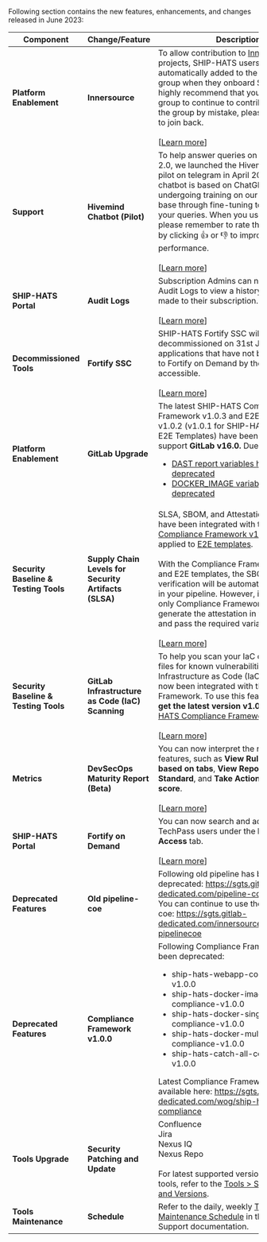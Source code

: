 Following section contains the new features, enhancements, and changes released in June 2023:

| Component|Change/Feature |Description|
|---|---|---|
|**Platform Enablement**|**Innersource**|To allow contribution to [Innersource](https://sgts.gitlab-dedicated.com/innersource) projects, SHIP-HATS users will be automatically added to the `SGTS-USERS` group when they onboard SHIP-HATS. We highly recommend that you do not exit the group to continue to contribute. If you exit the group by mistake, please [raise a ticket](https://go.gov.sg/ship-hats-request) to join back. <br><br>[[Learn more](https://docs.developer.tech.gov.sg/docs/ship-hats-getting-started/innersource)] |
|**Support**|**Hivemind Chatbot (Pilot)** |To help answer queries on SHIP-HATS 2.0, we launched the Hivemind Chatbot pilot on telegram in April 2023. The chatbot is based on ChatGPT and is undergoing training on our knowledge base through fine-tuning to better answer your queries. When you use the bot, please remember to rate the answer given by clicking :thumbsup:	or  :thumbsdown: to improve the bots' performance.   <br><br> [[Learn more](https://docs.developer.tech.gov.sg/docs/ship-hats-getting-started/hivemind-chatbot)]
|**SHIP-HATS Portal**| **Audit Logs**|Subscription Admins can now access the Audit Logs to view a history of changes made to their subscription. <br><br>[[Learn more](https://docs.developer.tech.gov.sg/docs/ship-hats-portal/audit-logs)]
|**Decommissioned Tools**|**Fortify SSC**|SHIP-HATS Fortify SSC will be decommissioned on 31st July, 2023. Any applications that have not been migrated to Fortify on Demand by then will not be accessible. <br><br>[[Learn more](https://docs.developer.tech.gov.sg/docs/ship-hats-support/upcoming-maintenance-advisories)]
|**Platform Enablement**|**GitLab Upgrade**|The latest SHIP-HATS Compliance Framework v1.0.3 and E2E Templates v1.0.2 (v1.0.1 for SHIP-HATS Webapp E2E Templates) have been fixed to support **GitLab v16.0.** Due to this: <ul><li> [DAST report variables have been deprecated](https://docs.gitlab.com/ee/update/deprecations.html?removal_milestone=16.0#dast-report-variables-deprecation) </li><li> [DOCKER_IMAGE variable has been deprecated](https://docs.gitlab.com/ee/update/deprecations.html?removal_milestone=16.0#container-scanning-variables-that-reference-docker)</li></ul>
|**Security Baseline & Testing Tools**|**Supply Chain Levels for Security Artifacts (SLSA)**|SLSA, SBOM, and Attestation mechanisms have been integrated with the latest [Compliance Framework v1.0.3](https://sgts.gitlab-dedicated.com/wog/ship-hats-compliance) and applied to [E2E templates](https://sgts.gitlab-dedicated.com/wog/gvt/ship/e2e-templates).<br><br> With the Compliance Framework v1.0.3 and E2E templates, the SBOM signing and verification will be automatically included in your pipeline. However, if you are using only Compliance Framework, you must generate the attestation in your build job and pass the required variables. <br><br>[[Learn more](https://docs.developer.tech.gov.sg/docs/ship-hats-getting-started/slsa)]
|**Security Baseline & Testing Tools**|**GitLab Infrastructure as Code (IaC) Scanning**|To help you scan your IaC configuration files for known vulnerabilities, Infrastructure as Code (IaC) Scanning has now been integrated with the Compliance Framework. To use this feature, you must **get the latest version v1.0.3** of the [SHIP-HATS Compliance Framework](https://sgts.gitlab-dedicated.com/wog/ship-hats-compliance/-/blob/main/README.md).<br><br> [[Learn more](https://docs.developer.tech.gov.sg/docs/ship-hats-getting-started/compliance-framework?id=gitlab-infrastructure-as-code-scanning)]
|**Metrics**| **DevSecOps Maturity Report (Beta)**| You can now interpret the report using features, such as **View Rules and details based on tabs**, **View Reports based on Standard**, and **Take Action for failed score**.   <br><br> [[Learn more](https://docs.developer.tech.gov.sg/docs/ship-hats-getting-started/metrics?id=interpreting-the-report)]
|**SHIP-HATS Portal**| **Fortify on Demand**|You can now search and add any TechPass users under the **Manage User Access** tab.  <br><br>[[Learn more](https://docs.developer.tech.gov.sg/docs/ship-hats-tools/fod/manage-fod?id=add-users-within-fod)]
|**Deprecated Features**|**Old pipeline-coe**| Following old pipeline has been deprecated: https://sgts.gitlab-dedicated.com/pipeline-coe. <br> You can continue to use the latest pipeline coe: https://sgts.gitlab-dedicated.com/innersource/projects/sgts-pipelinecoe |
|**Deprecated Features**|**Compliance Framework v1.0.0**| Following Compliance Framework have been deprecated:<ul><li> ship-hats-webapp-compliance-v1.0.0 </li><li> ship-hats-docker-image-ci-compliance-v1.0.0</li><li>ship-hats-docker-single-service-compliance-v1.0.0</li><li>ship-hats-docker-multi-service-compliance-v1.0.0</li><li>ship-hats-catch-all-compliance-v1.0.0</li></ul>  Latest Compliance Framework v1.0.3 is available here: https://sgts.gitlab-dedicated.com/wog/ship-hats-compliance
|**Tools Upgrade**|**Security Patching and Update**| Confluence<br>Jira<br>Nexus IQ<br>Nexus Repo <br><br> For latest supported version of various tools, refer to the [Tools > Supported Tools and Versions](https://docs.developer.tech.gov.sg/docs/ship-hats-tools/tools-overview?id=supported-tools-and-versions).|
|**Tools Maintenance**|**Schedule**|Refer to the daily, weekly [Tools Maintenance Schedule](https://docs.developer.tech.gov.sg/docs/ship-hats-support/maintenance-schedule) in the SHIP-HATS Support documentation. 

